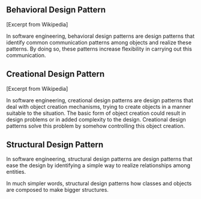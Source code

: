 Behavioral Design Pattern
--
[Excerpt from Wikipedia]

In software engineering, behavioral design patterns are design patterns that identify common communication patterns among objects and realize these patterns. By doing so, these patterns increase flexibility in carrying out this communication.

Creational Design Pattern
--
[Excerpt from Wikipedia]

In software engineering, creational design patterns are design patterns that deal with object creation mechanisms, trying to create objects in a manner suitable to the situation. The basic form of object creation could result in design problems or in added complexity to the design. Creational design patterns solve this problem by somehow controlling this object creation.

Structural Design Pattern
--

In software engineering, structural design patterns are design patterns that ease the design by identifying a simple way to realize relationships among entities.

In much simpler words, structural design patterns how classes and objects are composed to make bigger structures.